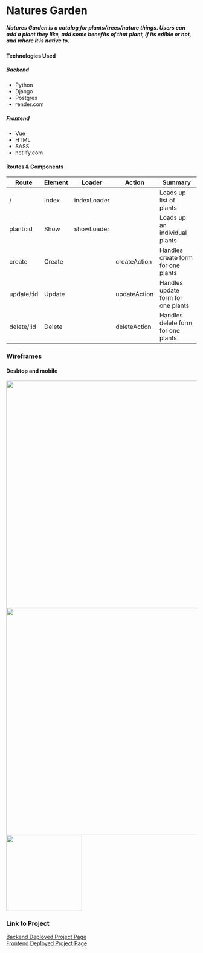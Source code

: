 # Natures Garden

##### Natures Garden is a catalog for plants/trees/nature things. Users can add a plant they like, add some benefits of that plant, if its edible or not, and where it is native to.

#### Technologies Used

##### Backend

- Python
- Django
- Postgres
- render.com

##### Frontend

- Vue
- HTML
- SASS
- netlify.com

#### Routes & Components

| Route      | Element | Loader      | Action       | Summary                                         |
| ---------- | ------- | ----------- | ------------ | ----------------------------------------------- |
| /          | Index   | indexLoader |              | Loads up list of plants                         |
| plant/:id  | Show    | showLoader  |              | Loads up an individual plants                   |
| create     | Create  |             | createAction | Handles create form for one plants              |
| update/:id | Update  |             | updateAction | Handles update form for one plants              |
| delete/:id | Delete  |             | deleteAction | Handles delete form for one plants              |


### Wireframes
#### Desktop and mobile

<img src="https://i.imgur.com/vxOgheI.png" width="600px">
<img src="https://i.imgur.com/lVMWsqN.png" width="600px">
<img src="https://i.imgur.com/MVoh0TC.png" width="200px">


### Link to Project

[Backend Deployed Project Page]()  
[Frontend Deployed Project Page]()